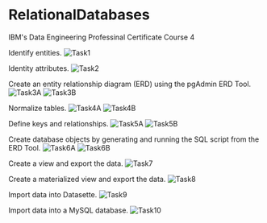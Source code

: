 # RelationalDatabases
IBM's Data Engineering Professinal Certificate Course 4

Identify entities.
![Task1](https://user-images.githubusercontent.com/114824225/215073960-8edc518f-4944-463c-b8f8-fc61d9e4f510.jpg)





Identity attributes.
![Task2](https://user-images.githubusercontent.com/114824225/215073972-eed8532a-c05f-455b-bd5c-001a9e239fc9.jpg)





Create an entity relationship diagram (ERD) using the pgAdmin ERD Tool.
![Task3A](https://user-images.githubusercontent.com/114824225/215074399-cabb4a7f-2a5f-4c3a-a2a9-7796f18de696.jpg)
![Task3B](https://user-images.githubusercontent.com/114824225/215074405-8ae635df-da71-497e-a2ab-850576bcd533.jpg)





Normalize tables.
![Task4A](https://user-images.githubusercontent.com/114824225/215074375-a116e39d-ec68-49ab-89bb-d6b6da6909c8.jpg)
![Task4B](https://user-images.githubusercontent.com/114824225/215074387-4d66bd60-ebaa-4328-8a6c-d1d700590907.jpg)





Define keys and relationships.
![Task5A](https://user-images.githubusercontent.com/114824225/215074351-352df903-df20-4458-ae01-f1086b4b9d49.jpg)
![Task5B](https://user-images.githubusercontent.com/114824225/215074363-81e1416c-4c4f-4eb5-a9ad-40a034c9a047.jpg)





Create database objects by generating and running the SQL script from the ERD Tool.
![Task6A](https://user-images.githubusercontent.com/114824225/215074313-cbb3feb5-b281-40d9-b7a4-26c36b5d6eae.jpg)
![Task6B](https://user-images.githubusercontent.com/114824225/215074312-29dbb477-53d1-4045-99e1-4fe03e1db756.jpg)






Create a view and export the data.
![Task7](https://user-images.githubusercontent.com/114824225/215074296-613542f9-7dde-4abe-8b06-c531175e4c6e.jpg)





Create a materialized view and export the data.
![Task8](https://user-images.githubusercontent.com/114824225/215074290-fd8fd5ef-f68a-4803-a803-213fb5f55e50.jpg)





Import data into Datasette.
![Task9](https://user-images.githubusercontent.com/114824225/215074282-74a5965b-7b0e-4584-a35e-112976c1f728.jpg)





Import data into a MySQL database.
![Task10](https://user-images.githubusercontent.com/114824225/215074273-c9314429-d299-4de3-a70f-44ce34af0939.jpg)


